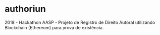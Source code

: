 # authoriun
2018 - Hackathon AASP - Projeto de Registro de Direito Autoral utilizando Blockchain (Ethereum) para prova de existência.
